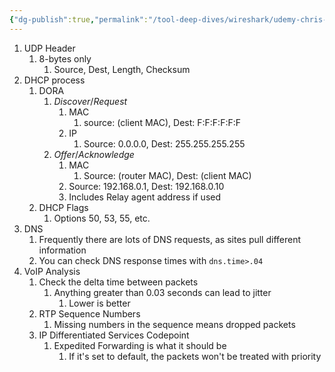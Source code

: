 ```yaml
---
{"dg-publish":true,"permalink":"/tool-deep-dives/wireshark/udemy-chris-greer/s8-udp-analysis/"}
---
```


1. UDP Header
	1. 8-bytes only
		1. Source, Dest, Length, Checksum 
2. DHCP process
	1. DORA
		1. *Discover*/*Request*
			1. MAC
				1. source: (client MAC), Dest: F:F:F:F:F:F
			2. IP
				1. Source: 0.0.0.0, Dest: 255.255.255.255
		3. *Offer*/*Acknowledge*
			1. MAC
				1. Source: (router MAC), Dest: (client MAC)
			2. Source: 192.168.0.1, Dest: 192.168.0.10
			3. Includes Relay agent address if used
	2. DHCP Flags
		1. Options 50, 53, 55, etc.
3. DNS
	1. Frequently there are lots of DNS requests, as sites pull different information
	2. You can check DNS response times with `dns.time>.04`
4. VoIP Analysis
	1. Check the delta time between packets
		1. Anything greater than 0.03 seconds can lead to jitter
			1. Lower is better
	2. RTP Sequence Numbers
		1. Missing numbers in the sequence means dropped packets
	3. IP Differentiated Services Codepoint
		1. Expedited Forwarding is what it should be
			1. If it's set to default, the packets won't be treated with priority
